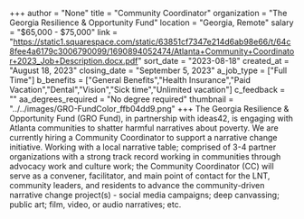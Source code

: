 +++
author = "None"
title = "Community Coordinator"
organization = "The Georgia Resilience & Opportunity Fund"
location = "Georgia, Remote"
salary = "$65,000 - $75,000"
link = "https://static1.squarespace.com/static/63851cf7347e214d6ab98e66/t/64c8fee4a6179c3006790099/1690894052474/Atlanta+Community+Coordinator+2023_Job+Description.docx.pdf"
sort_date = "2023-08-18"
created_at = "August 18, 2023"
closing_date = "September 5, 2023"
a_job_type = ["Full Time"]
b_benefits = ["General Benefits","Health Insurance","Paid Vacation","Dental","Vision","Sick time","Unlimited vacation"]
c_feedback = ""
aa_degrees_required = "No degree required"
thumbnail = "../../images/GRO-FundColor_ffb04dd9.png"
+++
The Georgia Resilience & Opportunity Fund (GRO Fund), in partnership with ideas42, is engaging with Atlanta communities to shatter harmful narratives about poverty. We are currently hiring a Community Coordinator to support a narrative change initiative. Working with a local narrative table; comprised of 3-4 partner organizations with a strong track record working in communities through advocacy work and culture work; the Community Coordinator (CC) will serve as a convener, facilitator, and main point of contact for the LNT, community leaders, and residents to advance the community-driven narrative change project(s) - social ​media​ campaigns; deep canvassing; public art; film, video, or audio narratives; etc. 